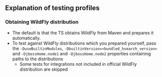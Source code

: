 ## Explanation of testing profiles
### Obtaining WildFly distribution
- The default is that the TS obtains WildFly from Maven and prepares it automatically.
-  To test against WildFly distributions which you prepared yourself, pass the `-DuseBuiltinModules`, `-DbuiltinVersion=<bundled_hsearch_version>` and `-DjbossHome.node1` and `-DjbossHome.node2` properties containing paths to the distributions
    - Some tests for integrations not included in official WildFly distribution are skipped 